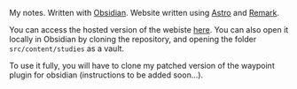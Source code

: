 My notes. Written with [Obsidian](https://obsidian.md/). Website written using [Astro](https://astro.build/) and [Remark](https://github.com/remarkjs/remark).

You can access the hosted version of the webiste [here](https://abban-fahim.github.io/notes/). You can also open it locally in Obsidian by cloning the repository, and opening the folder `src/content/studies` as a vault. 

To use it fully, you will have to clone my patched version of the waypoint plugin for obsidian (instructions to be added soon...).

